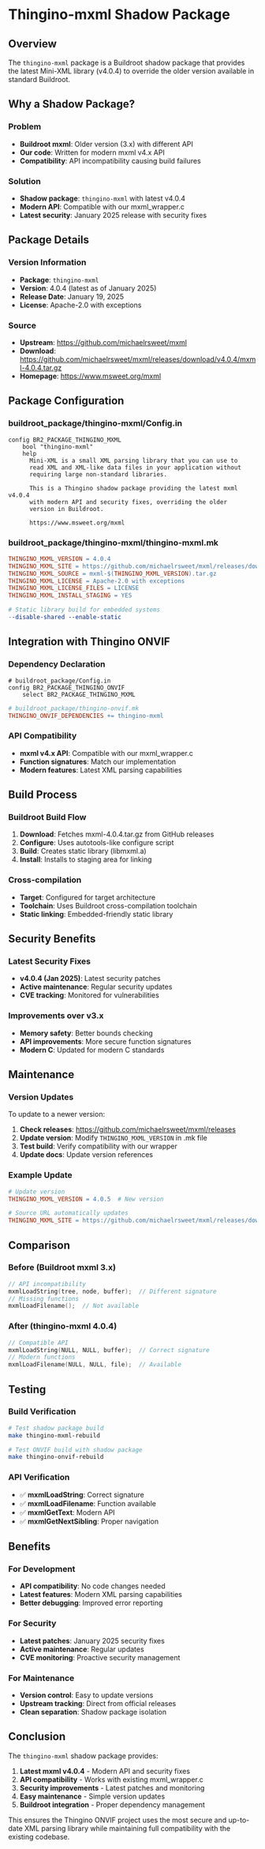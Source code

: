 # Thingino-mxml Shadow Package

## Overview

The `thingino-mxml` package is a Buildroot shadow package that provides the latest Mini-XML library (v4.0.4) to override the older version available in standard Buildroot.

## Why a Shadow Package?

### Problem
- **Buildroot mxml**: Older version (3.x) with different API
- **Our code**: Written for modern mxml v4.x API
- **Compatibility**: API incompatibility causing build failures

### Solution
- **Shadow package**: `thingino-mxml` with latest v4.0.4
- **Modern API**: Compatible with our mxml_wrapper.c
- **Latest security**: January 2025 release with security fixes

## Package Details

### Version Information
- **Package**: `thingino-mxml`
- **Version**: 4.0.4 (latest as of January 2025)
- **Release Date**: January 19, 2025
- **License**: Apache-2.0 with exceptions

### Source
- **Upstream**: https://github.com/michaelrsweet/mxml
- **Download**: https://github.com/michaelrsweet/mxml/releases/download/v4.0.4/mxml-4.0.4.tar.gz
- **Homepage**: https://www.msweet.org/mxml

## Package Configuration

### buildroot_package/thingino-mxml/Config.in
```kconfig
config BR2_PACKAGE_THINGINO_MXML
	bool "thingino-mxml"
	help
	  Mini-XML is a small XML parsing library that you can use to
	  read XML and XML-like data files in your application without
	  requiring large non-standard libraries.
	  
	  This is a Thingino shadow package providing the latest mxml v4.0.4
	  with modern API and security fixes, overriding the older
	  version in Buildroot.

	  https://www.msweet.org/mxml
```

### buildroot_package/thingino-mxml/thingino-mxml.mk
```makefile
THINGINO_MXML_VERSION = 4.0.4
THINGINO_MXML_SITE = https://github.com/michaelrsweet/mxml/releases/download/v$(THINGINO_MXML_VERSION)
THINGINO_MXML_SOURCE = mxml-$(THINGINO_MXML_VERSION).tar.gz
THINGINO_MXML_LICENSE = Apache-2.0 with exceptions
THINGINO_MXML_LICENSE_FILES = LICENSE
THINGINO_MXML_INSTALL_STAGING = YES

# Static library build for embedded systems
--disable-shared --enable-static
```

## Integration with Thingino ONVIF

### Dependency Declaration
```kconfig
# buildroot_package/Config.in
config BR2_PACKAGE_THINGINO_ONVIF
	select BR2_PACKAGE_THINGINO_MXML
```

```makefile
# buildroot_package/thingino-onvif.mk
THINGINO_ONVIF_DEPENDENCIES += thingino-mxml
```

### API Compatibility
- **mxml v4.x API**: Compatible with our mxml_wrapper.c
- **Function signatures**: Match our implementation
- **Modern features**: Latest XML parsing capabilities

## Build Process

### Buildroot Build Flow
1. **Download**: Fetches mxml-4.0.4.tar.gz from GitHub releases
2. **Configure**: Uses autotools-like configure script
3. **Build**: Creates static library (libmxml.a)
4. **Install**: Installs to staging area for linking

### Cross-compilation
- **Target**: Configured for target architecture
- **Toolchain**: Uses Buildroot cross-compilation toolchain
- **Static linking**: Embedded-friendly static library

## Security Benefits

### Latest Security Fixes
- **v4.0.4 (Jan 2025)**: Latest security patches
- **Active maintenance**: Regular security updates
- **CVE tracking**: Monitored for vulnerabilities

### Improvements over v3.x
- **Memory safety**: Better bounds checking
- **API improvements**: More secure function signatures
- **Modern C**: Updated for modern C standards

## Maintenance

### Version Updates
To update to a newer version:

1. **Check releases**: https://github.com/michaelrsweet/mxml/releases
2. **Update version**: Modify `THINGINO_MXML_VERSION` in .mk file
3. **Test build**: Verify compatibility with our wrapper
4. **Update docs**: Update version references

### Example Update
```makefile
# Update version
THINGINO_MXML_VERSION = 4.0.5  # New version

# Source URL automatically updates
THINGINO_MXML_SITE = https://github.com/michaelrsweet/mxml/releases/download/v$(THINGINO_MXML_VERSION)
```

## Comparison

### Before (Buildroot mxml 3.x)
```c
// API incompatibility
mxmlLoadString(tree, node, buffer);  // Different signature
// Missing functions
mxmlLoadFilename();  // Not available
```

### After (thingino-mxml 4.0.4)
```c
// Compatible API
mxmlLoadString(NULL, NULL, buffer);  // Correct signature
// Modern functions
mxmlLoadFilename(NULL, NULL, file);  // Available
```

## Testing

### Build Verification
```bash
# Test shadow package build
make thingino-mxml-rebuild

# Test ONVIF build with shadow package
make thingino-onvif-rebuild
```

### API Verification
- ✅ **mxmlLoadString**: Correct signature
- ✅ **mxmlLoadFilename**: Function available
- ✅ **mxmlGetText**: Modern API
- ✅ **mxmlGetNextSibling**: Proper navigation

## Benefits

### For Development
- **API compatibility**: No code changes needed
- **Latest features**: Modern XML parsing capabilities
- **Better debugging**: Improved error reporting

### For Security
- **Latest patches**: January 2025 security fixes
- **Active maintenance**: Regular updates
- **CVE monitoring**: Proactive security management

### For Maintenance
- **Version control**: Easy to update versions
- **Upstream tracking**: Direct from official releases
- **Clean separation**: Shadow package isolation

## Conclusion

The `thingino-mxml` shadow package provides:

1. **Latest mxml v4.0.4** - Modern API and security fixes
2. **API compatibility** - Works with existing mxml_wrapper.c
3. **Security improvements** - Latest patches and monitoring
4. **Easy maintenance** - Simple version updates
5. **Buildroot integration** - Proper dependency management

This ensures the Thingino ONVIF project uses the most secure and up-to-date XML parsing library while maintaining full compatibility with the existing codebase.
